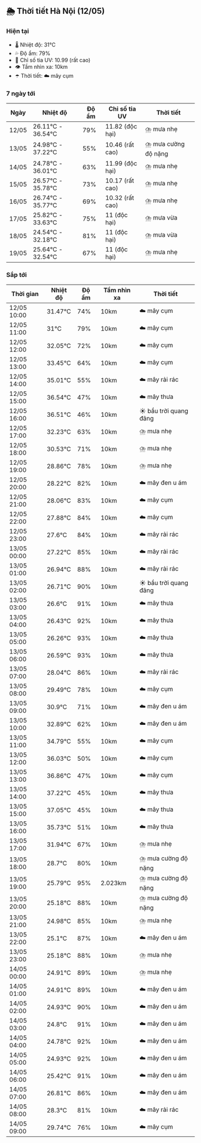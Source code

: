 ## 🌦️ Thời tiết Hà Nội (12/05)

### Hiện tại

- 🌡️ Nhiệt độ: 31℃
- 💦 Độ ẩm: 79%
- 🌟 Chỉ số tia UV: 10.99 (rất cao)
- 👁️ Tầm nhìn xa: 10km
- ☂️ Thời tiết: ☁️ mây cụm

### 7 ngày tới

| Ngày | Nhiệt độ | Độ ẩm | Chỉ số tia UV | Thời tiết |
| --- | --- | --- | --- | --- |
| 12/05 | 26.11℃ - 36.54℃ | 79% | 11.82 (độc hại) | ⛈️ mưa nhẹ |
| 13/05 | 24.98℃ - 37.22℃ | 55% | 10.46 (rất cao) | ⛈️ mưa cường độ nặng |
| 14/05 | 24.78℃ - 36.01℃ | 63% | 11.99 (độc hại) | ⛈️ mưa nhẹ |
| 15/05 | 26.57℃ - 35.78℃ | 73% | 10.17 (rất cao) | ⛈️ mưa nhẹ |
| 16/05 | 26.74℃ - 35.77℃ | 69% | 10.32 (rất cao) | ⛈️ mưa nhẹ |
| 17/05 | 25.82℃ - 33.63℃ | 75% | 11 (độc hại) | ⛈️ mưa vừa |
| 18/05 | 24.54℃ - 32.18℃ | 81% | 11 (độc hại) | ⛈️ mưa vừa |
| 19/05 | 25.64℃ - 32.54℃ | 67% | 11 (độc hại) | ⛈️ mưa nhẹ |

### Sắp tới

| Thời gian | Nhiệt độ | Độ ẩm | Tầm nhìn xa | Thời tiết |
| --- | --- | --- | --- | --- |
| 12/05 10:00 | 31.47℃ | 74% | 10km | ☁️ mây cụm |
| 12/05 11:00 | 31℃ | 79% | 10km | ☁️ mây cụm |
| 12/05 12:00 | 32.05℃ | 72% | 10km | ☁️ mây cụm |
| 12/05 13:00 | 33.45℃ | 64% | 10km | ☁️ mây cụm |
| 12/05 14:00 | 35.01℃ | 55% | 10km | ☁️ mây rải rác |
| 12/05 15:00 | 36.54℃ | 47% | 10km | ☁️ mây thưa |
| 12/05 16:00 | 36.51℃ | 46% | 10km | ☀️ bầu trời quang đãng |
| 12/05 17:00 | 32.23℃ | 63% | 10km | ⛈️ mưa nhẹ |
| 12/05 18:00 | 30.53℃ | 71% | 10km | ⛈️ mưa nhẹ |
| 12/05 19:00 | 28.86℃ | 78% | 10km | ⛈️ mưa nhẹ |
| 12/05 20:00 | 28.22℃ | 82% | 10km | ☁️ mây đen u ám |
| 12/05 21:00 | 28.06℃ | 83% | 10km | ☁️ mây cụm |
| 12/05 22:00 | 27.88℃ | 84% | 10km | ☁️ mây cụm |
| 12/05 23:00 | 27.6℃ | 84% | 10km | ☁️ mây rải rác |
| 13/05 00:00 | 27.22℃ | 85% | 10km | ☁️ mây rải rác |
| 13/05 01:00 | 26.94℃ | 88% | 10km | ☁️ mây rải rác |
| 13/05 02:00 | 26.71℃ | 90% | 10km | ☀️ bầu trời quang đãng |
| 13/05 03:00 | 26.6℃ | 91% | 10km | ☁️ mây thưa |
| 13/05 04:00 | 26.43℃ | 92% | 10km | ☁️ mây thưa |
| 13/05 05:00 | 26.26℃ | 93% | 10km | ☁️ mây thưa |
| 13/05 06:00 | 26.59℃ | 93% | 10km | ☁️ mây thưa |
| 13/05 07:00 | 28.04℃ | 86% | 10km | ☁️ mây rải rác |
| 13/05 08:00 | 29.49℃ | 78% | 10km | ☁️ mây cụm |
| 13/05 09:00 | 30.9℃ | 71% | 10km | ☁️ mây đen u ám |
| 13/05 10:00 | 32.89℃ | 62% | 10km | ☁️ mây đen u ám |
| 13/05 11:00 | 34.79℃ | 55% | 10km | ☁️ mây cụm |
| 13/05 12:00 | 36.03℃ | 50% | 10km | ☁️ mây cụm |
| 13/05 13:00 | 36.86℃ | 47% | 10km | ☁️ mây cụm |
| 13/05 14:00 | 37.22℃ | 45% | 10km | ☁️ mây thưa |
| 13/05 15:00 | 37.05℃ | 45% | 10km | ☁️ mây thưa |
| 13/05 16:00 | 35.73℃ | 51% | 10km | ☁️ mây thưa |
| 13/05 17:00 | 31.94℃ | 67% | 10km | ⛈️ mưa nhẹ |
| 13/05 18:00 | 28.7℃ | 80% | 10km | ⛈️ mưa cường độ nặng |
| 13/05 19:00 | 25.79℃ | 95% | 2.023km | ⛈️ mưa cường độ nặng |
| 13/05 20:00 | 25.18℃ | 88% | 10km | ⛈️ mưa cường độ nặng |
| 13/05 21:00 | 24.98℃ | 85% | 10km | ⛈️ mưa nhẹ |
| 13/05 22:00 | 25.1℃ | 87% | 10km | ☁️ mây đen u ám |
| 13/05 23:00 | 25.18℃ | 88% | 10km | ⛈️ mưa nhẹ |
| 14/05 00:00 | 24.91℃ | 89% | 10km | ⛈️ mưa nhẹ |
| 14/05 01:00 | 24.91℃ | 89% | 10km | ☁️ mây đen u ám |
| 14/05 02:00 | 24.93℃ | 90% | 10km | ☁️ mây đen u ám |
| 14/05 03:00 | 24.8℃ | 91% | 10km | ☁️ mây đen u ám |
| 14/05 04:00 | 24.78℃ | 92% | 10km | ☁️ mây đen u ám |
| 14/05 05:00 | 24.93℃ | 92% | 10km | ☁️ mây đen u ám |
| 14/05 06:00 | 25.42℃ | 91% | 10km | ☁️ mây đen u ám |
| 14/05 07:00 | 26.81℃ | 86% | 10km | ☁️ mây đen u ám |
| 14/05 08:00 | 28.3℃ | 81% | 10km | ☁️ mây rải rác |
| 14/05 09:00 | 29.74℃ | 76% | 10km | ☁️ mây cụm |

